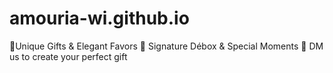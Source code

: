 # amouria-wi.github.io
💫Unique Gifts &amp; Elegant Favors 🎀 Signature Débox &amp; Special Moments 📩 DM us to create your perfect gift

